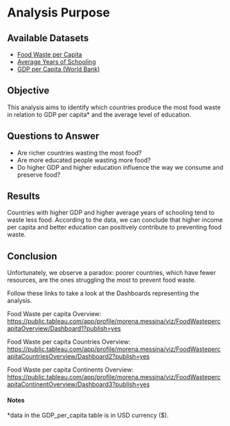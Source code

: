 # Analysis Purpose

## Available Datasets
- [Food Waste per Capita](https://ourworldindata.org/grapher/food-waste-per-capita)
- [Average Years of Schooling](https://ourworldindata.org/grapher/average-years-of-schooling)
- [GDP per Capita (World Bank)](https://ourworldindata.org/economic-growth)

## Objective
This analysis aims to identify which countries produce the most food waste in relation to GDP per capita* and the average level of education.

## Questions to Answer
- Are richer countries wasting the most food?
- Are more educated people wasting more food?
- Do higher GDP and higher education influence the way we consume and preserve food?

## Results
Countries with higher GDP and higher average years of schooling tend to waste less food. According to the data, we can conclude that higher income per capita and better education can positively contribute to preventing food waste.

## Conclusion
Unfortunately, we observe a paradox: poorer countries, which have fewer resources, are the ones struggling the most to prevent food waste.

Follow these links to take a look at the Dashboards representing the analysis.

Food Waste per capita Overview:
https://public.tableau.com/app/profile/morena.messina/viz/FoodWastepercapitaOverview/Dashboard1?publish=yes

Food Waste per capita Countries Overview:
https://public.tableau.com/app/profile/morena.messina/viz/FoodWastepercapitaCountriesOverview/Dashboard2?publish=yes

Food Waste per capita Continents Overview:
https://public.tableau.com/app/profile/morena.messina/viz/FoodWastepercapitaContinentOverview/Dashboard3?publish=yes

#### Notes
*data in the GDP_per_capita table is in USD currency ($).
